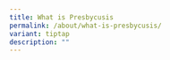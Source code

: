 ```yaml
---
title: What is Presbycusis
permalink: /about/what-is-presbycusis/
variant: tiptap
description: ""
---
```


